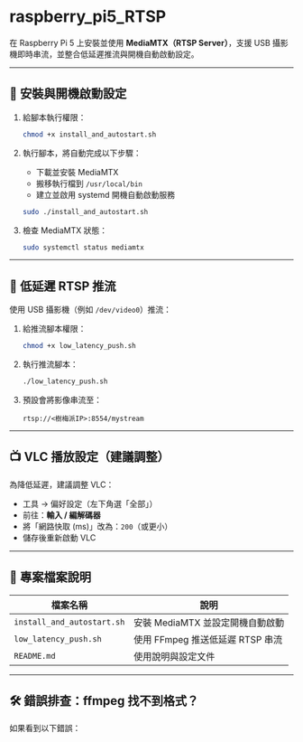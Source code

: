 # raspberry_pi5_RTSP

在 Raspberry Pi 5 上安裝並使用 **MediaMTX（RTSP Server）**，支援 USB 攝影機即時串流，並整合低延遲推流與開機自動啟動設定。

---

## 🚀 安裝與開機啟動設定

1. 給腳本執行權限：

    ```bash
    chmod +x install_and_autostart.sh
    ```

2. 執行腳本，將自動完成以下步驟：
    - 下載並安裝 MediaMTX
    - 搬移執行檔到 `/usr/local/bin`
    - 建立並啟用 systemd 開機自動啟動服務

    ```bash
    sudo ./install_and_autostart.sh
    ```

3. 檢查 MediaMTX 狀態：

    ```bash
    sudo systemctl status mediamtx
    ```

---

## 🎥 低延遲 RTSP 推流

使用 USB 攝影機（例如 `/dev/video0`）推流：

1. 給推流腳本權限：

    ```bash
    chmod +x low_latency_push.sh
    ```

2. 執行推流腳本：

    ```bash
    ./low_latency_push.sh
    ```

3. 預設會將影像串流至：

    ```
    rtsp://<樹梅派IP>:8554/mystream
    ```

---

## 📺 VLC 播放設定（建議調整）

為降低延遲，建議調整 VLC：

- 工具 → 偏好設定（左下角選「全部」）
- 前往：**輸入 / 編解碼器**
- 將「網路快取 (ms)」改為：`200`（或更小）
- 儲存後重新啟動 VLC

---

## 📁 專案檔案說明

| 檔案名稱                 | 說明                                |
|--------------------------|-------------------------------------|
| `install_and_autostart.sh` | 安裝 MediaMTX 並設定開機自動啟動     |
| `low_latency_push.sh`      | 使用 FFmpeg 推送低延遲 RTSP 串流     |
| `README.md`                | 使用說明與設定文件                   |

---

## 🛠️ 錯誤排查：ffmpeg 找不到格式？

如果看到以下錯誤：

